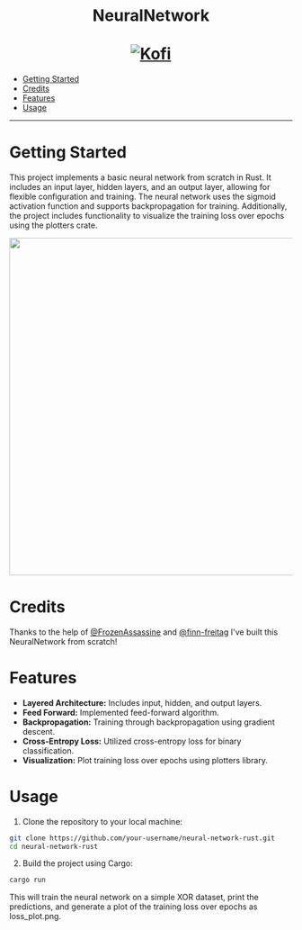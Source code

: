 <div align="center">
  <h1>NeuralNetwork<br></br>
    <a href="https://ko-fi.com/phill030">
      <img alt="Kofi" src="https://shields.io/badge/Kofi-Buy_me_a_coffee-ff5f5f?logo=ko-fi&style=for-the-badgeKofi">
    </a>
  </h1>
</div>

- [Getting Started](#getting-started)
- [Credits](#credits)
- [Features](#features)
- [Usage](#usage)

---

# Getting Started
This project implements a basic neural network from scratch in Rust. It includes an input layer, hidden layers, and an output layer, allowing for flexible configuration and training. The neural network uses the sigmoid activation function and supports backpropagation for training. Additionally, the project includes functionality to visualize the training loss over epochs using the plotters crate.

<div align="center">
  <img width="600px" src="https://github.com/Phill030/XOR-NeuralNetwork/assets/50775241/c847c239-070c-4643-9aa9-f290fedfed94" />
</div>

# Credits
Thanks to the help of [@FrozenAssassine](https://github.com/FrozenAssassine) and [@finn-freitag](https://github.com/finn-freitag/) I've built this NeuralNetwork from scratch!

# Features
- **Layered Architecture:** Includes input, hidden, and output layers.
- **Feed Forward:** Implemented feed-forward algorithm.
- **Backpropagation:** Training through backpropagation using gradient descent.
- **Cross-Entropy Loss:** Utilized cross-entropy loss for binary classification.
- **Visualization:** Plot training loss over epochs using plotters library.


# Usage
1. Clone the repository to your local machine:
```bash
git clone https://github.com/your-username/neural-network-rust.git
cd neural-network-rust
```

2. Build the project using Cargo:
```bash
cargo run
```

This will train the neural network on a simple XOR dataset, print the predictions, and generate a plot of the training loss over epochs as loss_plot.png.

